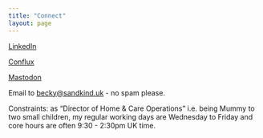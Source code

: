 ```yaml
---
title: "Connect"
layout: page
---
```

[LinkedIn](https://www.linkedin.com/in/becky-thorn-sietsma/)

[Conflux](https://confluxhq.com/about)

[Mastodon](https://mas.to/@beckytsietsma)

Email to  [becky@sandkind.uk](mailto:becky@sandkind.uk?subject=[SandKind]%20Website%20Contact) - no spam please.

Constraints: as “Director of Home & Care Operations” i.e. being Mummy to two small children, my regular working days are Wednesday to Friday and core hours are often 9:30 - 2:30pm UK time.